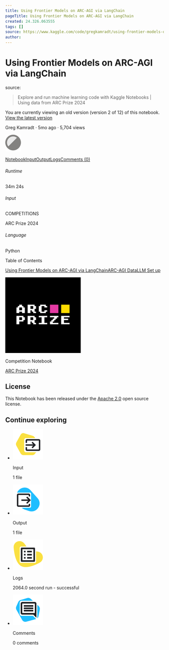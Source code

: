 ```yaml
---
title: Using Frontier Models on ARC-AGI via LangChain
pageTitle: Using Frontier Models on ARC-AGI via LangChain
created: 24.326.063555
tags: []
source: https://www.kaggle.com/code/gregkamradt/using-frontier-models-on-arc-agi-via-langchain/notebook?scriptVersionId=184611945
author: 
---
```


# Using Frontier Models on ARC-AGI via LangChain
source: [](https://www.kaggle.com/code/gregkamradt/using-frontier-models-on-arc-agi-via-langchain/notebook?scriptVersionId=184611945)

> Explore and run machine learning code with Kaggle Notebooks | Using data from ARC Prize 2024


You are currently viewing an old version (version 2 of 12) of this notebook. [View the latest version](https://www.kaggle.com/code/gregkamradt/using-frontier-models-on-arc-agi-via-langchain?scriptVersionId=190345835)

[](https://www.kaggle.com/gregkamradt)

Greg Kamradt · 5mo ago · 5,704 views

![silver medal](Using%20Frontier%20Models%20on%20ARC-AGI%20via%20LangChain/silverl@1x.png)

[Notebook](https://www.kaggle.com/code/gregkamradt/using-frontier-models-on-arc-agi-via-langchain/notebook?scriptVersionId=184611945)[Input](https://www.kaggle.com/code/gregkamradt/using-frontier-models-on-arc-agi-via-langchain/input?scriptVersionId=184611945)[Output](https://www.kaggle.com/code/gregkamradt/using-frontier-models-on-arc-agi-via-langchain/output?scriptVersionId=184611945)[Logs](https://www.kaggle.com/code/gregkamradt/using-frontier-models-on-arc-agi-via-langchain/log?scriptVersionId=184611945)[Comments (0)](https://www.kaggle.com/code/gregkamradt/using-frontier-models-on-arc-agi-via-langchain/comments?scriptVersionId=184611945)

###### Runtime

34m 24s

###### Input

COMPETITIONS

ARC Prize 2024

###### Language

Python

Table of Contents

[Using Frontier Models on ARC-AGI via LangChain](https://www.kaggle.com/code/gregkamradt/using-frontier-models-on-arc-agi-via-langchain/notebook#Using-Frontier-Models-on-ARC-AGI-via-LangChain)[ARC-AGI Data](https://www.kaggle.com/code/gregkamradt/using-frontier-models-on-arc-agi-via-langchain/notebook#ARC-AGI-Data)[LLM Set up](https://www.kaggle.com/code/gregkamradt/using-frontier-models-on-arc-agi-via-langchain/notebook#LLM-Set-up)

![Profile picture for undefined](Using%20Frontier%20Models%20on%20ARC-AGI%20via%20LangChain/thumb76_76.png)

Competition Notebook

[ARC Prize 2024](https://www.kaggle.com/competitions/arc-prize-2024)

## License

This Notebook has been released under the [Apache 2.0](http://www.apache.org/licenses/LICENSE-2.0) open source license.

## Continue exploring

-   ![](Using%20Frontier%20Models%20on%20ARC-AGI%20via%20LangChain/input_dark.svg)
    
    Input
    
    1 file
    
-   ![](Using%20Frontier%20Models%20on%20ARC-AGI%20via%20LangChain/output_dark.svg)
    
    Output
    
    1 file
    
-   ![](Using%20Frontier%20Models%20on%20ARC-AGI%20via%20LangChain/logs_dark.svg)
    
    Logs
    
    2064.0 second run - successful
    
-   ![](Using%20Frontier%20Models%20on%20ARC-AGI%20via%20LangChain/comments_dark.svg)
    
    Comments
    
    0 comments
